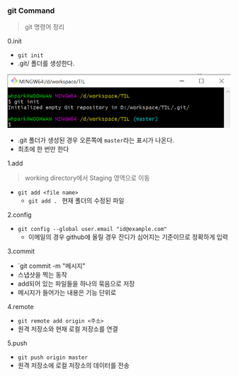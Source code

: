 ### git Command

> git  명령어 정리

0.init

- `git init`
- .git/ 폴더를 생성한다.

![image-20201229151517862](GitCommand.assets/image-20201229151517862.png)

- .git 폴더가 생성된 경우 오른쪽에 `master`라는 표시가 나온다.
- 최초에 한 번만 한다

1.add

> working directory에서 Staging 영역으로 이동

- `git add <file name>`
  - `git add . ` 현재 폴더의  수정된 파일

2.config

- `git config --global user.email "id@example.com"`
  - 이메일의 경우 github에 올릴 경우 잔디가 심어지는 기준이므로 정확하게 입력

3.commit

- `git commit -m "메시지"
- 스냅샷을 찍는 동작
- add되어 있는 파일들을 하나의 묶음으로 저장
- 메시지가 들어가는 내용은 기능 단위로



4.remote

- `git remote add origin <주소>`
- 원격 저장소와 현재 로컬 저장소를 연결

5.push

- `git push origin master`
- 원격 저장소에 로컬 저장소의 데이터를 전송